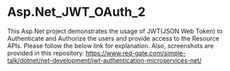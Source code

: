 # Asp.Net_JWT_OAuth_2
This Asp.Net project demonstrates the usage of JWT(JSON Web Token) to Authenticate and Authorize the users and provide access to the Resource APIs. Please follow the below link for explanation. Also, screenshots are provided in this repository. https://www.red-gate.com/simple-talk/dotnet/net-development/jwt-authentication-microservices-net/
